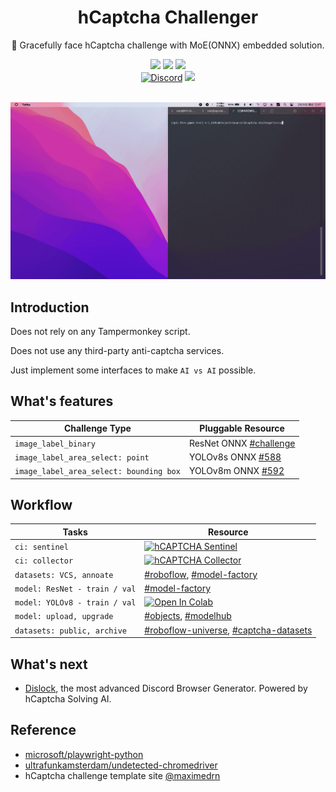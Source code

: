 <div align="center">
    <h1> hCaptcha Challenger</h1>
    <p>🚀 Gracefully face hCaptcha challenge with MoE(ONNX) embedded solution.</p>
    <img src="https://img.shields.io/pypi/v/hcaptcha-challenger?style=flat-square&logo=python&logoColor=white">
    <img src="https://img.shields.io/pypi/dw/hcaptcha-challenger?style=flat-square&logo=aiqfome&label=downloads%40PyPI">
    <a href="https://github.com/QIN2DIM/hcaptcha-challenger/releases"><img src="https://img.shields.io/github/downloads/QIN2DIM/hcaptcha-challenger/model/total?style=flat-square&logo=github"></a>
	<br>
	<a href="https://discord.gg/m9ZRBTZvbr"><img alt="Discord" src="https://img.shields.io/discord/978108215499816980?style=social&logo=discord&label=echosec"></a>
 	<a href = "https://t.me/+Cn-KBOTCaWNmNGNh"><img src="https://img.shields.io/static/v1?style=social&logo=telegram&label=chat&message=studio" ></a>
	<br>
	<br>
</div>


![hcaptcha-challenger-demo](https://github.com/QIN2DIM/img_pool/blob/main/img/hcaptcha-challenger3.gif)

## Introduction

Does not rely on any Tampermonkey script.

Does not use any third-party anti-captcha services.

Just implement some interfaces to make `AI vs AI` possible.

## What's features

| Challenge Type                          | Pluggable Resource                                                     |
| --------------------------------------- | ------------------------------------------------------------ |
| `image_label_binary`                    | ResNet ONNX [#challenge](https://github.com/QIN2DIM/hcaptcha-challenger/issues?q=label%3A%22%F0%9F%94%A5+challenge%22+) |
| `image_label_area_select: point`        | YOLOv8s ONNX [#588](https://github.com/QIN2DIM/hcaptcha-challenger/issues/588)                                           |
| `image_label_area_select: bounding box` | YOLOv8m ONNX [#592](https://github.com/QIN2DIM/hcaptcha-challenger/issues/592)                                           |
## Workflow

| Tasks                         | Resource                                                     |
| ----------------------------- | ------------------------------------------------------------ |
| `ci: sentinel`                | [![hCAPTCHA Sentinel](https://github.com/QIN2DIM/hcaptcha-challenger/actions/workflows/sentinel.yaml/badge.svg?branch=main)](https://github.com/QIN2DIM/hcaptcha-challenger/actions/workflows/sentinel.yaml) |
| `ci: collector`               | [![hCAPTCHA Collector](https://github.com/QIN2DIM/hcaptcha-challenger/actions/workflows/collector.yaml/badge.svg)](https://github.com/QIN2DIM/hcaptcha-challenger/actions/workflows/collector.yaml) |
| `datasets: VCS, annoate`      | [#roboflow](hcaptcha-challenger), [#model-factory](https://github.com/beiyuouo/hcaptcha-model-factory) |
| `model: ResNet - train / val` | [#model-factory](https://github.com/beiyuouo/hcaptcha-model-factory) |
| `model: YOLOv8 - train / val` |  [![Open In Colab](https://colab.research.google.com/assets/colab-badge.svg)](https://colab.research.google.com/github/QIN2DIM/hcaptcha-challenger/blob/main/automation/roboflow_yolov8.ipynb)  |
| `model: upload, upgrade`      | [#objects](https://github.com/QIN2DIM/hcaptcha-challenger/tree/main/src), [#modelhub](https://github.com/QIN2DIM/hcaptcha-challenger/releases/tag/model) |
| `datasets: public, archive`   | [#roboflow-universe](https://universe.roboflow.com/qin2dim/), [#captcha-datasets](https://github.com/captcha-challenger/hcaptcha-whistleblower) |

## What's next

- [Dislock](https://github.com/Vinyzu/DiscordGenerator), the most advanced Discord Browser Generator. Powered by hCaptcha Solving AI.

## Reference

- [microsoft/playwright-python](https://github.com/microsoft/playwright-python)
- [ultrafunkamsterdam/undetected-chromedriver](https://github.com/ultrafunkamsterdam/undetected-chromedriver)
- hCaptcha challenge template site [@maximedrn](https://github.com/maximedrn/hcaptcha-solver-python-selenium)
